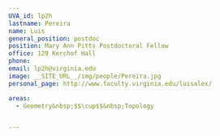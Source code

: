 ```yaml
---
UVA_id: lp2h
lastname: Pereira
name: Luis
general_position: postdoc
position: Mary Ann Pitts Postdoctoral Fellow
office: 129 Kerchof Hall
phone:
email: lp2h@virginia.edu
image: __SITE_URL__/img/people/Pereira.jpg
personal_page: http://www.faculty.virginia.edu/luisalex/

areas:
  - Geometry&nbsp;$$\cup$$&nbsp;Topology


---
```

